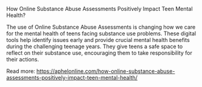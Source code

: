 
How Online Substance Abuse Assessments Positively Impact Teen Mental Health? 

The use of Online Substance Abuse Assessments is changing how we care for the mental health of teens facing substance use problems. These digital tools help identify issues early and provide crucial mental health benefits during the challenging teenage years. They give teens a safe space to reflect on their substance use, encouraging them to take responsibility for their actions. 

Read more: https://aphelonline.com/how-online-substance-abuse-assessments-positively-impact-teen-mental-health/